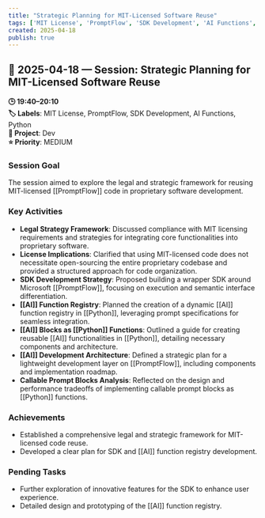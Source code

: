 ```yaml
---
title: "Strategic Planning for MIT-Licensed Software Reuse"
tags: ['MIT License', 'PromptFlow', 'SDK Development', 'AI Functions', 'Python']
created: 2025-04-18
publish: true
---
```


## 📅 2025-04-18 — Session: Strategic Planning for MIT-Licensed Software Reuse

**🕒 19:40–20:10**  
**🏷️ Labels**: MIT License, PromptFlow, SDK Development, AI Functions, Python  
**📂 Project**: Dev  
**⭐ Priority**: MEDIUM  


### Session Goal
The session aimed to explore the legal and strategic framework for reusing MIT-licensed [[PromptFlow]] code in proprietary software development.

### Key Activities
- **Legal Strategy Framework**: Discussed compliance with MIT licensing requirements and strategies for integrating core functionalities into proprietary software.
- **License Implications**: Clarified that using MIT-licensed code does not necessitate open-sourcing the entire proprietary codebase and provided a structured approach for code organization.
- **SDK Development Strategy**: Proposed building a wrapper SDK around Microsoft [[PromptFlow]], focusing on execution and semantic interface differentiation.
- **[[AI]] Function Registry**: Planned the creation of a dynamic [[AI]] function registry in [[Python]], leveraging prompt specifications for seamless integration.
- **[[AI]] Blocks as [[Python]] Functions**: Outlined a guide for creating reusable [[AI]] functionalities in [[Python]], detailing necessary components and architecture.
- **[[AI]] Development Architecture**: Defined a strategic plan for a lightweight development layer on [[PromptFlow]], including components and implementation roadmap.
- **Callable Prompt Blocks Analysis**: Reflected on the design and performance tradeoffs of implementing callable prompt blocks as [[Python]] functions.

### Achievements
- Established a comprehensive legal and strategic framework for MIT-licensed code reuse.
- Developed a clear plan for SDK and [[AI]] function registry development.

### Pending Tasks
- Further exploration of innovative features for the SDK to enhance user experience.
- Detailed design and prototyping of the [[AI]] function registry.
